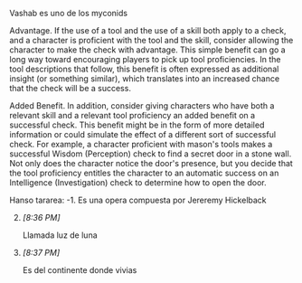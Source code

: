 Vashab es uno de los myconids


Advantage. If the use of a tool and the use of a skill both apply to a check, and a character is proficient with the tool and the skill, consider allowing the character to make the check with advantage. This simple benefit can go a long way toward encouraging players to pick up tool proficiencies. In the tool descriptions that follow, this benefit is often expressed as additional insight (or something similar), which translates into an increased chance that the check will be a success.

Added Benefit. In addition, consider giving characters who have both a relevant skill and a relevant tool proficiency an added benefit on a successful check. This benefit might be in the form of more detailed information or could simulate the effect of a different sort of successful check. For example, a character proficient with mason's tools makes a successful Wisdom (Perception) check to find a secret door in a stone wall. Not only does the character notice the door's presence, but you decide that the tool proficiency entitles the character to an automatic success on an Intelligence (Investigation) check to determine how to open the door.


Hanso tararea:
-1.  Es una opera compuesta por Jereremy Hickelback
    
2.  _[_8:36 PM_]_
    
    Llamada luz de luna
    
3.  _[_8:37 PM_]_
    
    Es del continente donde vivias


